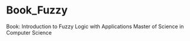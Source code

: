 # Book_Fuzzy
Book: Introduction to Fuzzy Logic with Applications Master of Science in Computer Science
